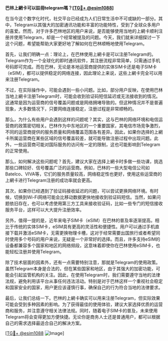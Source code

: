 **巴林上網卡可以註冊telegram嗎？[[TG💪+ @esim1088](https://t.me/s/esim1088)]**

在当今这个数字化时代，社交平台已经成为人们日常生活中不可或缺的一部分。其中，Telegram以其强大的加密通讯功能和丰富的功能特性，受到了全球众多用户的喜爱。然而，对于许多巴林地区的用户来说，是否能够使用当地的上網卡顺利注册并使用Telegram，却是一个经常被提及的问题。今天，我们就来详细探讨一下这个问题，希望能帮助大家更好地了解如何在巴林顺畅地使用Telegram。

首先，让我们明确一点：理论上，在巴林使用上網卡是可以注册Telegram的。Telegram作为一个全球化的即时通讯软件，其注册流程非常简单，只需通过手机号码即可完成。而在巴林，无论是本地运营商提供的实体SIM卡还是电子SIM卡（eSIM），都可以提供稳定的网络连接，因此理论上来说，这些上網卡完全可以用来注册Telegram。

不过，在实际操作中，可能会遇到一些小问题。比如，部分用户反映，在使用巴林当地上網卡注册Telegram时，可能会收到验证码短信延迟或无法接收到的情况。这通常是因为运营商的信号覆盖问题或是网络拥堵导致的。但这种情况并不是普遍现象，大多数情况下，只要网络连接稳定，注册过程是非常顺畅的。

那么，为什么有些用户会遇到这样的问题呢？其实，这与巴林的网络环境和电信运营商的政策密切相关。巴林作为中东地区的一个重要国家，其电信市场竞争激烈，不同的运营商提供的服务质量和网络覆盖范围各有差异。因此，如果你选择的上網卡所属运营商在某些区域的信号覆盖较差，就可能导致注册过程中出现问题。此外，一些运营商可能对国际服务的访问有一定的限制，这也可能影响到Telegram的正常使用。

那么，如何解决这些问题呢？首先，建议大家在选择上網卡时多做一些功课，挑选那些口碑较好、信号覆盖广泛的运营商。例如，巴林的一些大型电信公司如Batelco、VIVA等，它们的服务质量较高，网络稳定性也更好，使用这些运营商的上網卡进行Telegram注册的成功率就会更高。

其次，如果你已经遇到了验证码接收延迟的问题，可以尝试更换网络环境。有时候，切换到Wi-Fi网络可能会比移动数据更快地接收到验证码短信。当然，如果问题依旧存在，也可以考虑使用第三方工具来接收验证码，比如一些专门的短信接收服务平台，这样可以大大提升注册效率。

另外，值得一提的是，近年来电子SIM卡（eSIM）在巴林的普及率逐渐提高。相比于传统的实体SIM卡，eSIM具有更高的灵活性和便捷性。用户可以通过手机直接下载并激活eSIM卡，无需更换物理卡槽，这对于经常需要出国旅行或者希望同时使用多个号码的用户来说，无疑是一个非常好的选择。而且，许多支持eSIM的设备都兼容多个国家和地区的网络频段，这意味着即使你在巴林使用eSIM卡，也能轻松注册并使用Telegram。

除了技术层面的因素外，还有一点需要特别注意，那就是Telegram的使用政策。虽然Telegram本身是合法的，但在某些国家和地区，由于其强大的加密功能，可能会引起监管机构的关注。因此，在使用Telegram时，我们需要遵守当地的法律法规，避免利用该平台从事任何违法活动。特别是对于巴林这样一个重视社会稳定和国家安全的国家，用户更应该谨慎行事，确保自己的行为符合当地的法律要求。

最后，让我们总结一下。巴林的上網卡确实可以用来注册Telegram，但实际效果可能会受到多种因素的影响。为了获得最佳的使用体验，建议大家选择优质的运营商和服务，并注意遵守相关法律法规。同时，随着电子SIM卡的普及，未来使用Telegram将会变得更加方便快捷。无论你是商务人士还是普通用户，都可以根据自己的需求选择最适合自己的解决方案。

[[TG💪+ @esim1088](https://t.me/s/esim1088) ![Image](https://i.postimg.cc/4NQfJmqS/Snipaste-2025-05-13-00-14-12.png)]